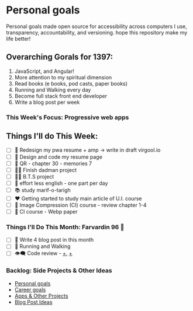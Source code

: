 # Personal goals

Personal goals made open source for accessibility across computers I use, transparency, accountability, and versioning. hope this repository make my life better!

## Overarching Gorals for 1397:

1.  JavaScript, and Angular!
2.  More attention to my spiritual dimension
3.  Read books (e books, pod casts, paper books)
4.  Running and Walking every day
5.  Become full stack front end developer
6.  Write a blog post per week

### This Week's Focus: Progressive web apps

## Things I'll do This Week:

[//]: # "categories: university, dev, study, health, blogging"

* [ ] 📝 Redesign my pwa resume + amp -> write in draft virgool.io
* [ ] 💖 Design and code my resume page
* [ ] 📖 QR - chapter 30 - memories 7
* [ ] 👨‍💻 Finish dadman project
* [ ] 👨‍💻 B.T.S project
* [ ] 💬 effort less english - one part per day
* [ ] 📚 study marif-o-tarigh
* [ ] ❤️ Getting started to study main article of U.I. course
* [ ] 📒 Image Compression (CI) course - review chapter 1-4
* [ ] 📃 CI course - Webp paper

### Things I'll Do This Month: Farvardin 96 🌺

* [ ] 📝 Write 4 blog post in this month
* [ ] 🏃 Running and Walking
* [ ] 👁‍🗨 Code review - [+](https://github.com/aviabird/yatrum), [+](https://github.com/aviabird/angularspree)

### Backlog: Side Projects & Other Ideas

* [Personal goals](https://github.com/mmdsharifi/personal-goals/blob/master/asDeveloper.md)
* [Career goals](https://github.com/mmdsharifi/personal-goals/blob/master/asStudent.md)
* [Apps & Other Projects](https://github.com/mmdsharifi/personal-goals/blob/master/ideas-and-misc/app-ideas.md)
* [Blog Post Ideas](https://github.com/mmdsharifi/personal-goals/blob/master/ideas-and-misc/blog-ideas.md)
